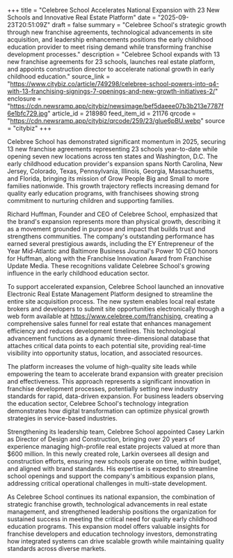 +++
title = "Celebree School Accelerates National Expansion with 23 New Schools and Innovative Real Estate Platform"
date = "2025-09-23T20:51:09Z"
draft = false
summary = "Celebree School's strategic growth through new franchise agreements, technological advancements in site acquisition, and leadership enhancements positions the early childhood education provider to meet rising demand while transforming franchise development processes."
description = "Celebree School expands with 13 new franchise agreements for 23 schools, launches real estate platform, and appoints construction director to accelerate national growth in early childhood education."
source_link = "https://www.citybiz.co/article/749298/celebree-school-powers-into-q4-with-13-franchising-signings-7-openings-and-new-growth-initiatives-2/"
enclosure = "https://cdn.newsramp.app/citybiz/newsimage/bef5daeee07b3b213e7787f6e1bfc729.jpg"
article_id = 218980
feed_item_id = 21176
qrcode = "https://cdn.newsramp.app/citybiz/qrcode/259/23/glue6pBU.webp"
source = "citybiz"
+++

<p>Celebree School has demonstrated significant momentum in 2025, securing 13 new franchise agreements representing 23 schools year-to-date while opening seven new locations across ten states and Washington, D.C. The early childhood education provider's expansion spans North Carolina, New Jersey, Colorado, Texas, Pennsylvania, Illinois, Georgia, Massachusetts, and Florida, bringing its mission of Grow People Big and Small to more families nationwide. This growth trajectory reflects increasing demand for quality early education programs, with franchisees showing strong commitment to nurturing children and supporting families.</p><p>Richard Huffman, Founder and CEO of Celebree School, emphasized that the brand's expansion represents more than physical growth, describing it as a movement grounded in purpose and impact that builds trust and strengthens communities. The company's outstanding performance has earned several prestigious awards, including the EY Entrepreneur of the Year Mid-Atlantic and Baltimore Business Journal's Power 10 CEO honors for Huffman, along with the Franchise Innovation Award from Franchise Update Media. These recognitions validate Celebree School's growing influence in the early childhood education sector.</p><p>To support accelerated expansion, Celebree School launched an innovative Electronic Real Estate Management Platform designed to streamline the entire site acquisition process. The new system enables local real estate brokers and developers to submit site opportunities electronically through a web form available at <a href="https://www.celebree.com/franchising" rel="nofollow" target="_blank">https://www.celebree.com/franchising</a>, creating a comprehensive sales funnel for real estate that enhances management efficiency and reduces development timelines. This technological advancement functions as a dynamic three-dimensional database that attaches critical data points to each potential site, providing real-time visibility into opportunity status, location, and associated resources.</p><p>The platform increases the volume of high-quality site leads while empowering the team to accelerate brand expansion with greater precision and effectiveness. This approach represents a significant innovation in franchise development processes, potentially setting new industry standards for rapid, data-driven expansion. For business leaders observing the education sector, Celebree School's technology integration demonstrates how digital transformation can optimize physical growth strategies in service-based industries.</p><p>Strengthening its leadership team, Celebree School appointed Casey Larkin as Director of Design and Construction, bringing over 20 years of experience managing high-profile real estate projects valued at more than $600 million. In this newly created role, Larkin oversees all design and construction efforts, ensuring new schools operate on time, within budget, and aligned with brand standards. His expertise is expected to streamline school openings and support the company's ambitious expansion plans, addressing critical operational challenges in multi-state development.</p><p>As Celebree School continues its national expansion, the combination of strategic franchise growth, technological advancements in real estate management, and strengthened leadership positions the organization for sustained success in meeting the critical need for quality early childhood education programs. This expansion model offers valuable insights for franchise developers and education technology investors, demonstrating how integrated systems can drive scalable growth while maintaining quality standards across diverse markets.</p>
